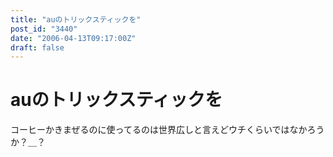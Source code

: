 ```yaml
---
title: "auのトリックスティックを"
post_id: "3440"
date: "2006-04-13T09:17:00Z"
draft: false
---
```


# auのトリックスティックを

コーヒーかきまぜるのに使ってるのは世界広しと言えどウチくらいではなかろうか？＿？
